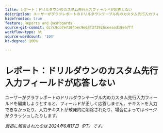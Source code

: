 ```yaml
---
title: レポート：ドリルダウンのカスタム先行入力フィールドが応答しない
description: ユーザーがグラフレポートのドリルダウンテーブル内のカスタム先行入力フィールドを編集しようとすると、フィールドが正しく応答しません。テキストを入力できなかったり、入力テキストが散発的に削除されたり、場合によってはページがクラッシュしたりします。
hidefromtoc: true
feature: Reports and Dashboards
source-git-commit: dc7c9cb7e7304bec9e68f3f2926ceeaad18e67ff
workflow-type: ht
source-wordcount: '104'
ht-degree: 100%

---
```


# レポート：ドリルダウンのカスタム先行入力フィールドが応答しない

ユーザーがグラフレポートのドリルダウンテーブル内のカスタム先行入力フィールドを編集しようとすると、フィールドが正しく応答しません。テキストを入力できなかったり、入力テキストが散発的に削除されたり、場合によってはページがクラッシュしたりします。

_最初に報告されたのは 2024年6月17日（PT）です。_
